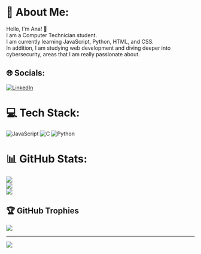 # 💫 About Me:
Hello, I'm Ana! 👋<br>I am a Computer Technician student.<br>I am currently learning JavaScript, Python, HTML, and CSS.<br>In addition, I am studying web development and diving deeper into cybersecurity, areas that I am really passionate about.


## 🌐 Socials:
[![LinkedIn](https://img.shields.io/badge/LinkedIn-%230077B5.svg?logo=linkedin&logoColor=white)](https://linkedin.com/in/https://www.linkedin.com/in/ana-isabel-315930326/) 

# 💻 Tech Stack:
![JavaScript](https://img.shields.io/badge/javascript-%23323330.svg?style=for-the-badge&logo=javascript&logoColor=%23F7DF1E) ![C](https://img.shields.io/badge/c-%2300599C.svg?style=for-the-badge&logo=c&logoColor=white) ![Python](https://img.shields.io/badge/python-3670A0?style=for-the-badge&logo=python&logoColor=ffdd54)
# 📊 GitHub Stats:
![](https://github-readme-stats.vercel.app/api?username=AnaIsabel408&theme=shadow_blue&hide_border=false&include_all_commits=false&count_private=false)<br/>
![](https://github-readme-streak-stats.herokuapp.com/?user=AnaIsabel408&theme=shadow_blue&hide_border=false)<br/>
![](https://github-readme-stats.vercel.app/api/top-langs/?username=AnaIsabel408&theme=shadow_blue&hide_border=false&include_all_commits=false&count_private=false&layout=compact)

## 🏆 GitHub Trophies
![](https://github-profile-trophy.vercel.app/?username=AnaIsabel408&theme=shadow_blue&no-frame=true&no-bg=true&margin-w=4)

---
[![](https://visitcount.itsvg.in/api?id=AnaIsabel408&icon=2&color=1)](https://visitcount.itsvg.in)

<!-- Proudly created with GPRM ( https://gprm.itsvg.in ) -->
